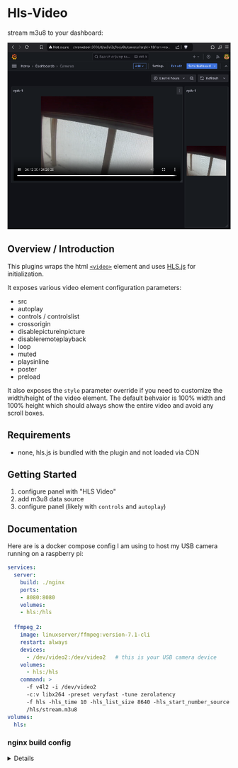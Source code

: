 # Hls-Video

stream m3u8 to your dashboard:

![example](./img/example.png)

## Overview / Introduction

This plugins wraps the html [`<video>`](https://developer.mozilla.org/en-US/docs/Web/HTML/Element/video) element and uses [HLS.js](https://github.com/video-dev/hls.js/) for initialization.

It exposes various video element configuration parameters:

* src
* autoplay
* controls / controlslist
* crossorigin
* disablepictureinpicture
* disableremoteplayback
* loop
* muted
* playsinline
* poster
* preload

It also exposes the `style` parameter override if you need to customize the width/height of the video element.
The default behvaior is 100% width and 100% height which should always show the entire video and avoid any scroll boxes.

## Requirements

* none, hls.js is bundled with the plugin and not loaded via CDN

## Getting Started

1. configure panel with "HLS Video"
2. add m3u8 data source
3. configure panel (likely with `controls` and `autoplay`)

## Documentation

Here are is a docker compose config I am using to host my USB camera running on a raspberry pi:

```yml
services:
  server:
    build: ./nginx
    ports:
    - 8080:8080
    volumes:
    - hls:/hls
    
  ffmpeg_2:
    image: linuxserver/ffmpeg:version-7.1-cli
    restart: always
    devices:
      - /dev/video2:/dev/video2   # this is your USB camera device
    volumes:
      - hls:/hls
    command: >
      -f v4l2 -i /dev/video2
      -c:v libx264 -preset veryfast -tune zerolatency
      -f hls -hls_time 10 -hls_list_size 8640 -hls_start_number_source epoch -hls_flags delete_segments+round_durations+temp_file
      /hls/stream.m3u8
volumes:
  hls:
```

### nginx build config

<details>

and the following `nginx.conf`

```
worker_processes 1;

events {
    worker_connections 64;
}

http {
    include /etc/nginx/mime.types;
    default_type application/octet-stream;

    server {
        listen 8080;
        root  /usr/share/nginx/html;

        location /hls {
            alias /hls/;
            types {
                application/vnd.apple.mpegURL m3u8;
                video/MP2T ts;
            }
            add_header 'Cache-Control' 'no-cache';
            add_header 'Access-Control-Allow-Origin' '*';
            add_header 'Access-Control-Allow-Methods' 'GET, HEAD, OPTIONS';
            add_header 'Access-Control-Allow-Headers' 'Range';
        }

        location / {
            try_files $uri $uri/ =404;
            add_header 'Cache-Control' 'no-cache';
            add_header 'Access-Control-Allow-Origin' '*';
            add_header 'Access-Control-Allow-Methods' 'GET, HEAD, OPTIONS';
            add_header 'Access-Control-Allow-Headers' 'Range';
        }
    }
}
```

index.html (useful to test hls.js outside of the plugin)
```
<html>

<head>
    <meta charset="UTF-8">
    <meta name="viewport" content="width=device-width, initial-scale=1.0">
    <title>HLS Stream</title>
    <script src="https://cdn.jsdelivr.net/npm/hls.js@latest"></script>
</head>

<body>
    <video id="video" controls autoplay style="width: 100%;"></video>
    <script>
        const video = document.getElementById('video');
        if (Hls.isSupported()) {
            const hls = new Hls();
            hls.loadSource('http://localhost:8080/hls/stream.m3u8');
            hls.attachMedia(video);
        } else if (video.canPlayType('application/vnd.apple.mpegURL')) {
            video.src = 'http://localhost:8080/hls/stream.m3u8';
        } else {
            console.error('Your browser does not support HLS.');
        }
    </script>
</body>

</html>
```

dockerfile:
```
FROM nginx:1.27.3
COPY nginx.conf /etc/nginx/nginx.conf
COPY index.html /usr/share/nginx/html
```

</details>
